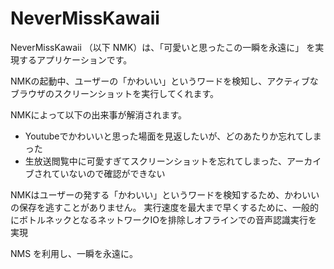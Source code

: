 # NeverMissKawaii
NeverMissKawaii （以下 NMK）は、「可愛いと思ったこの一瞬を永遠に」 を実現するアプリケーションです。

NMKの起動中、ユーザーの「かわいい」というワードを検知し、アクティブなブラウザのスクリーンショットを実行してくれます。

NMKによって以下の出来事が解消されます。

* Youtubeでかわいいと思った場面を見返したいが、どのあたりか忘れてしまった
* 生放送閲覧中に可愛すぎてスクリーンショットを忘れてしまった、アーカイブされていないので確認ができない

NMKはユーザーの発する「かわいい」というワードを検知するため、かわいいの保存を逃すことがありません。
実行速度を最大まで早くするために、一般的にボトルネックとなるネットワークIOを排除しオフラインでの音声認識実行を実現

NMS を利用し、一瞬を永遠に。


